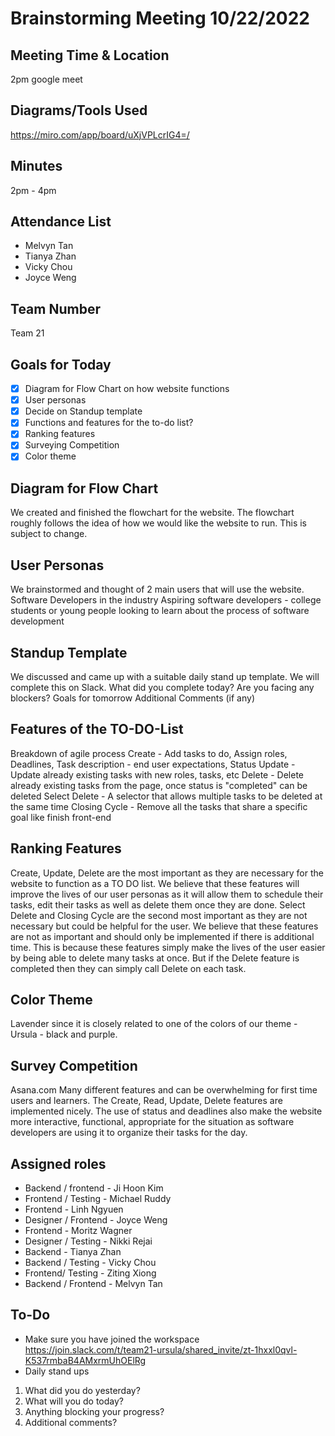 # Brainstorming Meeting 10/22/2022

## Meeting Time & Location

2pm google meet

## Diagrams/Tools Used

https://miro.com/app/board/uXjVPLcrIG4=/

## Minutes

2pm - 4pm

## Attendance List

-   Melvyn Tan
-   Tianya Zhan
-   Vicky Chou
-   Joyce Weng

## Team Number

Team 21

## Goals for Today

-   [x] Diagram for Flow Chart on how website functions
-   [x] User personas
-   [x] Decide on Standup template
-   [x] Functions and features for the to-do list?
-   [x] Ranking features
-   [x] Surveying Competition
-   [x] Color theme

## Diagram for Flow Chart

We created and finished the flowchart for the website. The flowchart roughly follows the idea of how we would like the website to run. This is subject to change.

## User Personas

We brainstormed and thought of 2 main users that will use the website.
Software Developers in the industry
Aspiring software developers - college students or young people looking to learn about the process of software development

## Standup Template

We discussed and came up with a suitable daily stand up template. We will complete this on Slack.
What did you complete today?
Are you facing any blockers?
Goals for tomorrow
Additional Comments (if any)

## Features of the TO-DO-List

Breakdown of agile process
Create - Add tasks to do, Assign roles, Deadlines, Task description - end user expectations, Status
Update - Update already existing tasks with new roles, tasks, etc
Delete - Delete already existing tasks from the page, once status is "completed" can be deleted
Select Delete - A selector that allows multiple tasks to be deleted at the same time
Closing Cycle - Remove all the tasks that share a specific goal like finish front-end

## Ranking Features

Create, Update, Delete are the most important as they are necessary for the website to function as a TO DO list.
We believe that these features will improve the lives of our user personas as it will allow them to schedule their tasks, edit their tasks as well as delete them once they are done.
Select Delete and Closing Cycle are the second most important as they are not necessary but could be helpful for the user.
We believe that these features are not as important and should only be implemented if there is additional time. This is because these features simply make the lives of the user easier by being able to delete many tasks at once. But if the Delete feature is completed then they can simply call Delete on each task.

## Color Theme

Lavender since it is closely related to one of the colors of our theme - Ursula - black and purple.

## Survey Competition

Asana.com
Many different features and can be overwhelming for first time users and learners.
The Create, Read, Update, Delete features are implemented nicely. The use of status and deadlines also make the website more interactive, functional, appropriate for the situation as software developers are using it to organize their tasks for the day.

## Assigned roles

-   Backend / frontend - Ji Hoon Kim
-   Frontend / Testing - Michael Ruddy
-   Frontend - Linh Ngyuen
-   Designer / Frontend - Joyce Weng
-   Frontend - Moritz Wagner
-   Designer / Testing - Nikki Rejai
-   Backend - Tianya Zhan
-   Backend / Testing - Vicky Chou
-   Frontend/ Testing - Ziting Xiong
-   Backend / Frontend - Melvyn Tan

## To-Do

-   Make sure you have joined the workspace https://join.slack.com/t/team21-ursula/shared_invite/zt-1hxxl0qvl-K537rmbaB4AMxrmUhOElRg
-   Daily stand ups

1. What did you do yesterday?
2. What will you do today?
3. Anything blocking your progress?
4. Additional comments?
